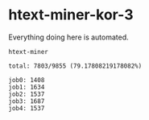 # htext-miner-kor-3

Everything doing here is automated.

```
htext-miner

total: 7803/9855 (79.17808219178082%)

job0: 1408
job1: 1634
job2: 1537
job3: 1687
job4: 1537
```